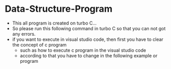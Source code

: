 # Data-Structure-Program

- This all program is created on turbo C...
- So please run this following command in turbo C so that you can not got any errors.
- if you want to execute in visual studio code, then first you have to clear the concept of c program
  - such as how to execute c program in the visual studio code
  - according to that you have to change in the following example or program
